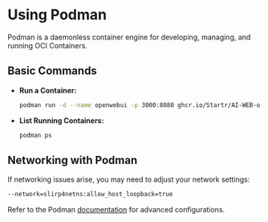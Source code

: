 
# Using Podman

Podman is a daemonless container engine for developing, managing, and running OCI Containers.

## Basic Commands

- **Run a Container:**

  ```bash
  podman run -d --name openwebui -p 3000:8080 ghcr.io/Startr/AI-WEB-openwebui:main
  ```

- **List Running Containers:**

  ```bash
  podman ps
  ```

## Networking with Podman

If networking issues arise, you may need to adjust your network settings:

```bash
--network=slirp4netns:allow_host_loopback=true
```

Refer to the Podman [documentation](https://podman.io/) for advanced configurations.
